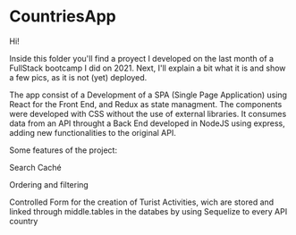 # CountriesApp

Hi!

Inside this folder you'll find a proyect I developed on the last month of a FullStack bootcamp I did on 2021. Next, I'll explain a bit what it is and show a few pics,
as it is not (yet) deployed.

The app consist of a Development of a SPA (Single Page Application) using React for the Front End, and Redux as state managment. 
The components were developed with CSS without the use of external libraries. 
It consumes data from an API throught a Back End developed in NodeJS using express, adding new functionalities to the original API. 

Some features of the project:

Search Caché

Ordering and filtering

Controlled Form for the creation of Turist Activities, wich are stored and linked through middle.tables in the databes by using Sequelize to every API country

